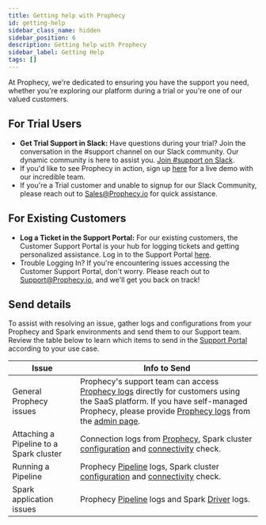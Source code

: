 ```yaml
---
title: Getting help with Prophecy
id: getting-help
sidebar_class_name: hidden
sidebar_position: 6
description: Getting help with Prophecy
sidebar_label: Getting Help
tags: []
---
```


At Prophecy, we're dedicated to ensuring you have the support you need, whether you're exploring our platform during a trial or you're one of our valued customers.

## For Trial Users

- **Get Trial Support in Slack:** Have questions during your trial? Join the conversation in the #support channel on our Slack community. Our dynamic community is here to assist you. [Join #support on Slack](https://prophecy-io-support.slack.com/archives/C01P1PD7JJY).
- If you'd like to see Prophecy in action, sign up [here](https://www.prophecy.io/request-a-demo) for a live demo with our incredible team.
- If you're a Trial customer and unable to signup for our Slack Community, please reach out to Sales@Prophecy.io for quick assistance.

## For Existing Customers

- **Log a Ticket in the Support Portal:** For our existing customers, the Customer Support Portal is your hub for logging tickets and getting personalized assistance. Log in to the Support Portal [here](https://prophecy.zendesk.com/).
- Trouble Logging In? If you're encountering issues accessing the Customer Support Portal, don't worry. Please reach out to Support@Prophecy.io, and we'll get you back on track!

## Send details

To assist with resolving an issue, gather logs and configurations from your Prophecy and Spark environments and send them to our Support team. Review the table below to learn which items to send in the [Support Portal](https://prophecy.zendesk.com/) according to your use case.

| **Issue**                               | **Info to Send**                                                                                                                                                                                                                                                                                                              |
| --------------------------------------- | ----------------------------------------------------------------------------------------------------------------------------------------------------------------------------------------------------------------------------------------------------------------------------------------------------------------------------- |
| General Prophecy issues                 | Prophecy's support team can access [Prophecy logs](./prophecy-details.md) directly for customers using the SaaS platform. If you have self-managed Prophecy, please provide [Prophecy logs](./prophecy-details.md) from the [admin page](/docs/administration/self-hosted/download-logs.md#navigate-to-the-download-logs-ui). |
| Attaching a Pipeline to a Spark cluster | Connection logs from [Prophecy](./prophecy-details.md), Spark cluster [configuration](./spark-cluster-details.md#configurations) and [connectivity](./spark-cluster-details.md#connectivity-check) check.                                                                                                                     |
| Running a Pipeline                      | Prophecy [Pipeline](./prophecy-details.md) logs, Spark cluster [configuration](./spark-cluster-details.md#spark-configurations) and [connectivity](./spark-cluster-details.md#connectivity-check) check.                                                                                                                      |
| Spark application issues                | Prophecy [Pipeline](./prophecy-details.md) logs and Spark [Driver](https://docs.databricks.com/en/compute/troubleshooting/debugging-spark-ui.html#driver-logs) logs.                                                                                                                                                          |
